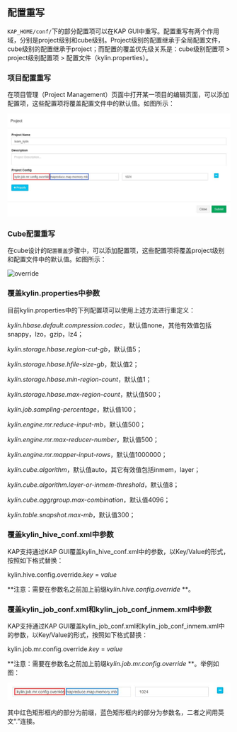 ## 配置重写

`KAP_HOME/conf/`下的部分配置项可以在KAP GUI中重写。配置重写有两个作用域，分别是project级别和cube级别。Project级别的配置继承于全局配置文件，cube级别的配置继承于project；而配置的覆盖优先级关系是：cube级别配置项 > project级别配置项 > 配置文件（kylin.properties）。

### 项目配置重写

在项目管理（Project Management）页面中打开某一项目的编辑页面，可以添加配置项，这些配置项将覆盖配置文件中的默认值。如图所示：

 ![override_project](images/override_project.jpg)

### Cube配置重写

在cube设计的`配置覆盖`步骤中，可以添加配置项，这些配置项将覆盖project级别和配置文件中的默认值。如图所示：

 ![override](images/override.jpg)



### 覆盖kylin.properties中参数

目前kylin.properties中的下列配置项可以使用上述方法进行重定义：

*kylin.hbase.default.compression.codec*，默认值none，其他有效值包括snappy，lzo，gzip，lz4；

*kylin.storage.hbase.region-cut-gb*，默认值5；

*kylin.storage.hbase.hfile-size-gb*，默认值2；

*kylin.storage.hbase.min-region-count*，默认值1；

*kylin.storage.hbase.max-region-count*，默认值500；

*kylin.job.sampling-percentage*，默认值100；

*kylin.engine.mr.reduce-input-mb*，默认值500；

*kylin.engine.mr.max-reducer-number*，默认值500；

*kylin.engine.mr.mapper-input-rows*，默认值1000000；

*kylin.cube.algorithm*，默认值auto，其它有效值包括inmem，layer；

*kylin.cube.algorithm.layer-or-inmem-threshold*，默认值8；

*kylin.cube.aggrgroup.max-combination*，默认值4096；

*kylin.table.snapshot.max-mb*，默认值300；



### 覆盖kylin_hive_conf.xml中参数

KAP支持通过KAP GUI覆盖kylin_hive_conf.xml中的参数，以Key/Value的形式，按照如下格式替换：

kylin.hive.config.override.*key* = *value*

**注意：需要在参数名之前加上前缀*kylin.hive.config.override* **。



### 覆盖kylin_job_conf.xml和kylin_job_conf_inmem.xml中参数

KAP支持通过KAP GUI覆盖kylin_job_conf.xml和kylin_job_conf_inmem.xml中的参数，以Key/Value的形式，按照如下格式替换：

kylin.job.mr.config.override.*key* = *value*

**注意：需要在参数名之前加上前缀*kylin.job.mr.config.override* **。举例如图：

![override_cube](images/override_cube.jpg)

其中红色矩形框内的部分为前缀，蓝色矩形框内的部分为参数名，二者之间用英文“.”连接。
